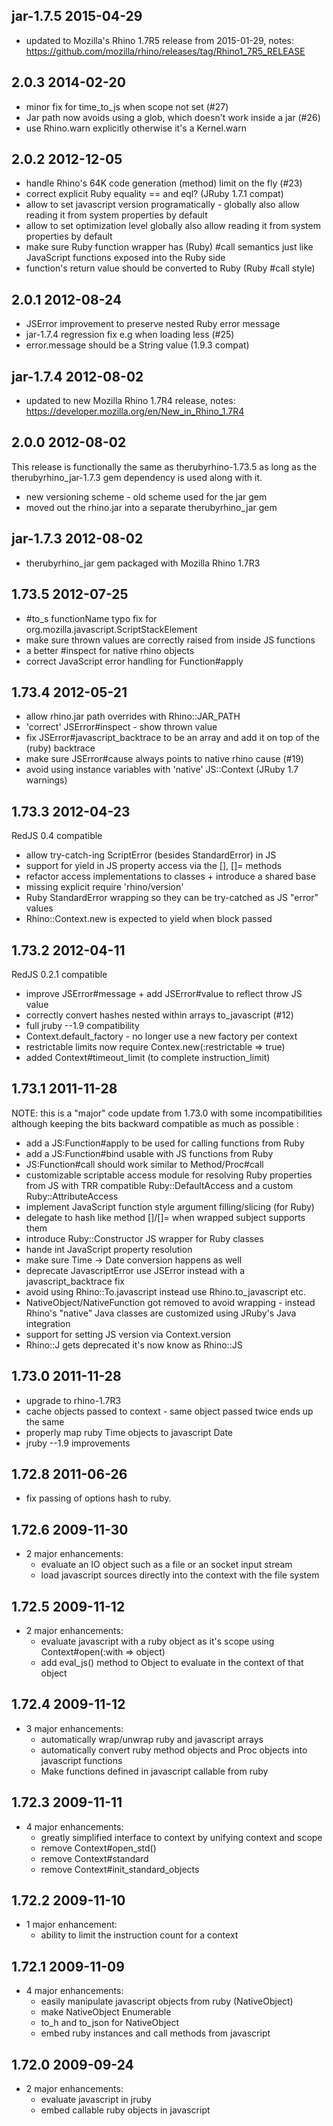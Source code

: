 ## jar-1.7.5 2015-04-29

* updated to Mozilla's Rhino 1.7R5 release from 2015-01-29, notes:
  https://github.com/mozilla/rhino/releases/tag/Rhino1_7R5_RELEASE

## 2.0.3 2014-02-20

* minor fix for time_to_js when scope not set (#27)
* Jar path now avoids using a glob, which doesn't work inside a jar (#26)
* use Rhino.warn explicitly otherwise it's a Kernel.warn

## 2.0.2 2012-12-05

* handle Rhino's 64K code generation (method) limit on the fly (#23)
* correct explicit Ruby equality == and eql? (JRuby 1.7.1 compat)
* allow to set javascript version programatically - globally also allow
  reading it from system properties by default
* allow to set optimization level globally also allow reading it from
  system properties by default
* make sure Ruby function wrapper has (Ruby) #call semantics just like
  JavaScript functions exposed into the Ruby side
* function's return value should be converted to Ruby (Ruby #call style)

## 2.0.1 2012-08-24

* JSError improvement to preserve nested Ruby error message
* jar-1.7.4 regression fix e.g when loading less (#25)
* error.message should be a String value (1.9.3 compat)

## jar-1.7.4 2012-08-02

* updated to new Mozilla Rhino 1.7R4 release, notes:
  https://developer.mozilla.org/en/New_in_Rhino_1.7R4

## 2.0.0 2012-08-02

This release is functionally the same as therubyrhino-1.73.5 as long
as the therubyrhino_jar-1.7.3 gem dependency is used along with it.

* new versioning scheme - old scheme used for the jar gem
* moved out the rhino.jar into a separate therubyrhino_jar gem

## jar-1.7.3 2012-08-02

* therubyrhino_jar gem packaged with Mozilla Rhino 1.7R3


## 1.73.5 2012-07-25

* #to_s functionName typo fix for org.mozilla.javascript.ScriptStackElement
* make sure thrown values are correctly raised from inside JS functions
* a better #inspect for native rhino objects
* correct JavaScript error handling for Function#apply

## 1.73.4 2012-05-21

* allow rhino.jar path overrides with Rhino::JAR_PATH
* 'correct' JSError#inspect - show thrown value
* fix JSError#javascript_backtrace to be an array and add it on top of the
  (ruby) backtrace
* make sure JSError#cause always points to native rhino cause (#19)
* avoid using instance variables with 'native' JS::Context (JRuby 1.7 warnings)

## 1.73.3 2012-04-23

RedJS 0.4 compatible

* allow try-catch-ing ScriptError (besides StandardError) in JS
* support for yield in JS property access via the [], []= methods
* refactor access implementations to classes + introduce a shared base
* missing explicit require 'rhino/version'
* Ruby StandardError wrapping so they can be try-catched as JS "error" values
* Rhino::Context.new is expected to yield when block passed

## 1.73.2 2012-04-11

RedJS 0.2.1 compatible

* improve JSError#message + add JSError#value to reflect throw JS value
* correctly convert hashes nested within arrays to_javascript (#12)
* full jruby --1.9 compatibility
* Context.default_factory - no longer use a new factory per context
* restrictable limits now require Contex.new(:restrictable => true)
* added Context#timeout_limit (to complete instruction_limit)

## 1.73.1 2011-11-28

NOTE: this is a "major" code update from 1.73.0 with some incompatibilities
although keeping the bits backward compatible as much as possible :

* add a JS:Function#apply to be used for calling functions from Ruby
* add a JS:Function#bind usable with JS functions from Ruby
* JS:Function#call should work similar to Method/Proc#call
* customizable scriptable access module for resolving Ruby properties from JS
  with TRR compatible Ruby::DefaultAccess and a custom Ruby::AttributeAccess
* implement JavaScript function style argument filling/slicing (for Ruby)
* delegate to hash like method []/[]= when wrapped subject supports them
* introduce Ruby::Constructor JS wrapper for Ruby classes
* hande int JavaScript property resolution
* make sure Time -> Date conversion happens as well
* deprecate JavascriptError use JSError instead with a javascript_backtrace fix
* avoid using Rhino::To.javascript instead use Rhino.to_javascript etc.
* NativeObject/NativeFunction got removed to avoid wrapping - instead Rhino's
  "native" Java classes are customized using JRuby's Java integration
* support for setting JS version via Context.version
* Rhino::J gets deprecated it's now know as Rhino::JS

## 1.73.0 2011-11-28

* upgrade to rhino-1.7R3
* cache objects passed to context - same object passed twice ends up the same
* properly map ruby Time objects to javascript Date
* jruby --1.9 improvements

## 1.72.8 2011-06-26

* fix passing of options hash to ruby.

## 1.72.6 2009-11-30

* 2 major enhancements:
  * evaluate an IO object such as a file or an socket input stream
  * load javascript sources directly into the context with the file system

## 1.72.5 2009-11-12

* 2 major enhancements:
  * evaluate javascript with a ruby object as it's scope using Context#open(:with => object)
  * add eval_js() method to Object to evaluate in the context of that object

## 1.72.4 2009-11-12

* 3 major enhancements:
  * automatically wrap/unwrap ruby and javascript arrays
  * automatically convert ruby method objects and Proc objects into javascript functions
  * Make functions defined in javascript callable from ruby

## 1.72.3 2009-11-11

* 4 major enhancements:
  * greatly simplified interface to context by unifying context and scope
  * remove Context#open_std()
  * remove Context#standard
  * remove Context#init_standard_objects

## 1.72.2 2009-11-10

* 1 major enhancement:
  * ability to limit the instruction count for a context

## 1.72.1 2009-11-09

* 4 major enhancements:
  * easily manipulate javascript objects from ruby (NativeObject)
  * make NativeObject Enumerable
  * to_h and to_json for NativeObject
  * embed ruby instances and call methods from javascript

## 1.72.0 2009-09-24

* 2 major enhancements:
  * evaluate javascript in jruby
  * embed callable ruby objects in javascript

